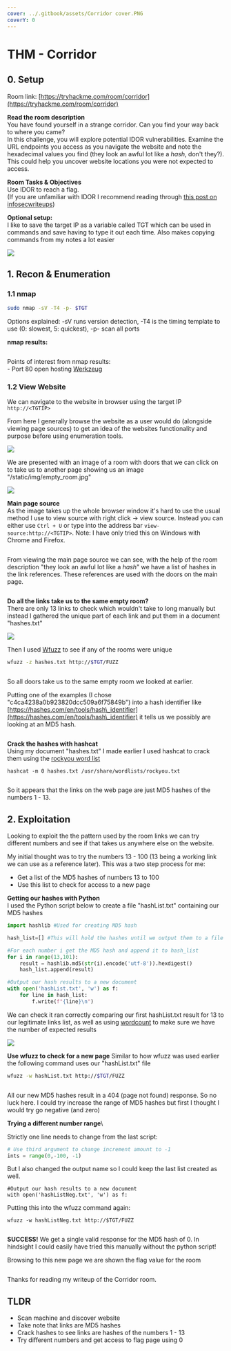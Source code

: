 ```yaml
---
cover: ../.gitbook/assets/Corridor cover.PNG
coverY: 0
---
```


# THM - Corridor

## 0. Setup

Room link: [https://tryhackme.com/room/corridor](https://tryhackme.com/room/corridor)

**Read the room description**\
You have found yourself in a strange corridor. Can you find your way back to where you came?\
In this challenge, you will explore potential IDOR vulnerabilities. Examine the URL endpoints you access as you navigate the website and note the hexadecimal values you find (they look an awful lot like a _hash_, don't they?). This could help you uncover website locations you were not expected to access.

**Room Tasks & Objectives**\
Use IDOR to reach a flag.\
(If you are unfamiliar with IDOR I recommend reading through [this post on infosecwriteups](https://infosecwriteups.com/what-is-idor-vulnerability-and-how-does-it-affect-you-85431d10f8fb))

**Optional setup:**\
I like to save the target IP as a variable called TGT which can be used in commands and save having to type it out each time. Also makes copying commands from my notes a lot easier

![](<../.gitbook/assets/echo target.PNG>)

## 1. Recon & Enumeration

### 1.1 nmap

```bash
sudo nmap -sV -T4 -p- $TGT
```

Options explained: -sV runs version detection, -T4 is the timing template to use (0: slowest, 5: quickest), -p- scan all ports

**nmap results:**

<figure><img src="../.gitbook/assets/namap results.PNG" alt=""><figcaption></figcaption></figure>

Points of interest from nmap results:\
\- Port 80 open hosting [Werkzeug](https://pypi.org/project/Werkzeug/)

### 1.2 View Website

We can navigate to the website in browser using the target IP `http://<TGTIP>`

From here I generally browse the website as a user would do (alongside viewing page sources) to get an idea of the websites functionality and purpose before using enumeration tools.

![](<../.gitbook/assets/main page black (1).png>)

We are presented with an image of a room with doors that we can click on to take us to another page showing us an image "/static/img/empty\_room.jpg"

![](../.gitbook/assets/empty\_room.jpg)

**Main page source**\
As the image takes up the whole browser window it's hard to use the usual method I use to view source with right click -> view source. Instead you can either use `Ctrl + U` or type into the address bar `view-source:http://<TGTIP>`. Note: I have only tried this on Windows with Chrome and Firefox.

<figure><img src="../.gitbook/assets/Main page source.PNG" alt=""><figcaption></figcaption></figure>

From viewing the main page source we can see, with the help of the room description "they look an awful lot like a _hash_" we have a list of hashes in the link references. These references are used with the doors on the main page.

<figure><img src="../.gitbook/assets/door links.png" alt=""><figcaption></figcaption></figure>

**Do all the links take us to the same empty room?**\
There are only 13 links to check which wouldn't take to long manually but instead I gathered the unique part of each link and put them in a document "hashes.txt"

![](../.gitbook/assets/hashesTXT.PNG)

Then I used [Wfuzz](https://wfuzz.readthedocs.io/en/latest/) to see if any of the rooms were unique

```bash
wfuzz -z hashes.txt http://$TGT/FUZZ
```

<figure><img src="../.gitbook/assets/wfuzz links.PNG" alt=""><figcaption></figcaption></figure>

So all doors take us to the same empty room we looked at earlier.

Putting one of the examples (I chose "c4ca4238a0b923820dcc509a6f75849b") into a hash identifier like [https://hashes.com/en/tools/hash\_identifier](https://hashes.com/en/tools/hash\_identifier) it tells us we possibly are looking at an MD5 hash.

<figure><img src="../.gitbook/assets/hash identifier.PNG" alt=""><figcaption></figcaption></figure>

**Crack the hashes with hashcat**\
Using my document "hashes.txt" I made earlier I used hashcat to crack them using the [rockyou word list](https://www.kali.org/tools/wordlists/)

```
hashcat -m 0 hashes.txt /usr/share/wordlists/rockyou.txt 
```

<figure><img src="../.gitbook/assets/hashcat.PNG" alt=""><figcaption></figcaption></figure>

So it appears that the links on the web page are just MD5 hashes of the numbers 1 - 13.

## 2. Exploitation

Looking to exploit the the pattern used by the room links we can try different numbers and see if that takes us anywhere else on the website.

My initial thought was to try the numbers 13 - 100 (13 being a working link we can use as a reference later). This was a two step process for me:

* Get a list of the MD5 hashes of numbers 13 to 100
* Use this list to check for access to a new page

**Getting our hashes with Python**\
I used the Python script below to create a file "hashList.txt" containing our MD5 hashes

```python
import hashlib #Used for creating MD5 hash

hash_list=[] #This will hold the hashes until we output them to a file

#For each number i get the MD5 hash and append it to hash_list
for i in range(13,101):
	result = hashlib.md5(str(i).encode('utf-8')).hexdigest()
	hash_list.append(result)

#Output our hash results to a new document
with open('hashList.txt', 'w') as f:
    for line in hash_list:
        f.write(f"{line}\n")
```

We can check it ran correctly comparing our first hashList.txt result for 13 to our legitimate links list, as well as using [wordcount](https://linux.die.net/man/1/wc) to make sure we have the number of expected results

![](<../.gitbook/assets/python check.PNG>)

**Use wfuzz to check for a new page** Similar to how wfuzz was used earlier the following command uses our "hashList.txt" file

```bash
wfuzz -w hashList.txt http://$TGT/FUZZ
```

<figure><img src="../.gitbook/assets/wfuzz pos.PNG" alt=""><figcaption></figcaption></figure>

All our new MD5 hashes result in a 404 (page not found) response. So no luck here. I could try increase the range of MD5 hashes but first I thought I would try go negative (and zero)

**Trying a different number range**\\

Strictly one line needs to change from the last script:

```python
# Use third argument to change increment amount to -1
ints = range(0,-100, -1)
```

But I also changed the output name so I could keep the last list created as well.

```
#Output our hash results to a new document
with open('hashListNeg.txt', 'w') as f:
```

Putting this into the wfuzz command again:

```
wfuzz -w hashListNeg.txt http://$TGT/FUZZ 
```

<figure><img src="../.gitbook/assets/wfuzz neg (1).PNG" alt=""><figcaption></figcaption></figure>

**SUCCESS!** We get a single valid response for the MD5 hash of 0. In hindsight I could easily have tried this manually without the python script!

Browsing to this new page we are shown the flag value for the room

<figure><img src="../.gitbook/assets/flag.PNG" alt=""><figcaption></figcaption></figure>

Thanks for reading my writeup of the Corridor room.

## TLDR

* Scan machine and discover website
* Take note that links are MD5 hashes
* Crack hashes to see links are hashes of the numbers 1 - 13
* Try different numbers and get access to flag page using 0
